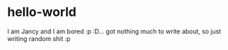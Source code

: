 # hello-world
I am Jancy and I am bored :p :D... got nothing much to write about, so just writing random shit :p
